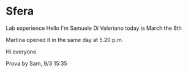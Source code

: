 # Sfera
Lab experience 
Hello
I'm Samuele Di Valeriano
today is March the 8th

Martina opened it in the same day at 5.20 p.m. 

Hi everyone

Prova by Sam, 9/3 15:35

